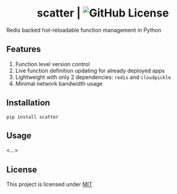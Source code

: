 <div align="center">

# scatter | ![GitHub License](https://img.shields.io/github/license/kessler-frost/scatter?color=blue)



</div>

Redis backed hot-reloadable function management in Python

## Features

1. Function level version control
2. Live function definition updating for already deployed apps
3. Lightweight with only 2 dependencies: `redis` and `cloudpickle`
4. Minimal network bandwidth usage

## Installation

```
pip install scatter
```

## Usage

<...>

## License

This project is licensed under [MIT](https://github.com/kessler-frost/scatter?tab=MIT-1-ov-file#readme)

